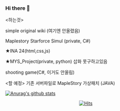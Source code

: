 ### Hi there 👋
<하는것>

simple original wiki (여기엔 안올렸음)

Maplestory Starforce Simul (private, C#)

★INA 24(html,css,js)

★MYS_Project(private, python) 삽화 못구하고있음

shooting game(C#, 이거도 안올림)

<할 예정>
기존 서버파일로 MapleStory 가상패치 (JAVA)

[![Anurag's github stats](https://github-readme-stats.vercel.app/api?username=CHULBOONG)](https://github.com/anuraghazra/github-readme-stats)


  <div align=center>
  
[![Hits](https://hits.seeyoufarm.com/api/count/incr/badge.svg?url=https%3A%2F%2Fgithub.com%2FCHULBOONG&count_bg=%2379C83D&title_bg=%23555555&icon=&icon_color=%23E7E7E7&title=hits&edge_flat=false)](https://hits.seeyoufarm.com)
</div>

<!--
**CHULBOONG/CHULBOONG** is a ✨ _special_ ✨ repository because its `README.md` (this file) appears on your GitHub profile.

Here are some ideas to get you started:

- 🔭 I’m currently working on ...
- 🌱 I’m currently learning ...
- 👯 I’m looking to collaborate on ...
- 🤔 I’m looking for help with ...
- 💬 Ask me about ...
- 📫 How to reach me: ...
- 😄 Pronouns: ...
- ⚡ Fun fact: ...
-->
